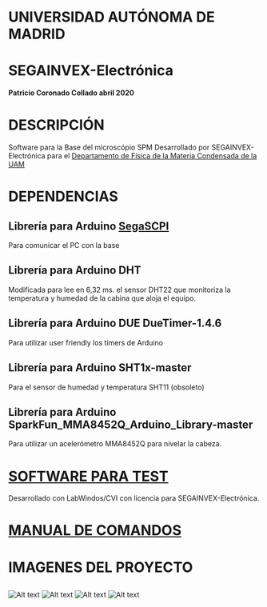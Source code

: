 # UNIVERSIDAD AUTÓNOMA DE MADRID
# SEGAINVEX-Electrónica
**Patricio Coronado Collado abril 2020**
# DESCRIPCIÓN
Software para la Base del microscópio SPM 
Desarrollado por SEGAINVEX-Electrónica para el [Departamento de Física de la Materia
Condensada de la UAM](https://www.fmc.uam.es/research/nano-spm-lab/)
## 
# DEPENDENCIAS

## Librería para Arduino [SegaSCPI](https://github.com/PatricioCoronado/SegaSCPI)

 Para comunicar el PC con la base
## Librería para Arduino DHT

Modificada para lee en 6,32 ms. el sensor DHT22 que monitoriza la temperatura y humedad de la cabina que aloja el equipo.
## Librería para Arduino DUE DueTimer-1.4.6

Para utilizar user friendly los timers de Arduino 
## Librería para Arduino SHT1x-master

Para el sensor de humedad y temperatura SHT11 (obsoleto)
## Librería para Arduino SparkFun_MMA8452Q_Arduino_Library-master

Para utilizar un acelerómetro MMA8452Q para nivelar la cabeza.

# [SOFTWARE PARA TEST](https://github.com/PatricioCoronado/BaseSPM_CVI)
Desarrollado con LabWindos/CVI con licencia para SEGAINVEX-Electrónica.


# [MANUAL DE COMANDOS](https://github.com/PatricioCoronado/Base-SPM-Arduino-DUE-V1.2/blob/master/ficheros/Manual.pdf)
## 
# IMAGENES DEL PROYECTO
##
![Alt text](https://github.com/PatricioCoronado/Base-SPM-Arduino-DUE-V1.2/blob/master/ficheros/imagen1.png "Optional title")
![Alt text](https://github.com/PatricioCoronado/Base-SPM-Arduino-DUE-V1.2/blob/master/ficheros/imagen2.png "Optional title")
![Alt text](https://github.com/PatricioCoronado/Base-SPM-Arduino-DUE-V1.2/blob/master/ficheros/imagen4.png "Optional title")
![Alt text](https://github.com/PatricioCoronado/Base-SPM-Arduino-DUE-V1.2/blob/master/ficheros/imagen3.png "Optional title")
